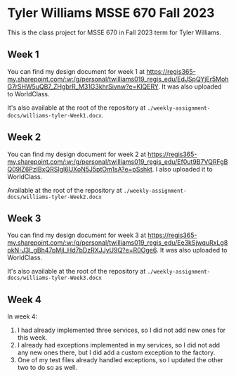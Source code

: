 # Tyler Williams MSSE 670 Fall 2023

This is the class project for MSSE 670 in Fall 2023 term for Tyler Williams.

## Week 1

You can find my design document for week 1 at https://regis365-my.sharepoint.com/:w:/g/personal/twilliams019_regis_edu/EdJSpQYjEr5MohG7rSHW5uQB7_ZHgbrR_M31G3khrSivnw?e=KlQERY. It was also uploaded to WorldClass.

It's also available at the root of the repository at `./weekly-assignment-docs/williams-tyler-Week1.docx`.

## Week 2

You can find my design document for week 2 at https://regis365-my.sharepoint.com/:w:/g/personal/twilliams019_regis_edu/Ef0ut9B7VQRFgBQ09lZ6PzIBxQRSIgl6UXoN5J5ptOm1sA?e=pSshkt. I also uploaded it to WorldClass.

Available at the root of the repository at `./weekly-assignment-docs/williams-tyler-Week2.docx`

## Week 3

You can find my design document for week 3 at https://regis365-my.sharepoint.com/:w:/g/personal/twilliams019_regis_edu/Ee3kSjwquRxLg8okN-J3I_gBh47pMjl_Hd7bDzRXJJyU9Q?e=R0Oge6. It was also uploaded to WorldClass.

It's also available at the root of the repository at `./weekly-assignment-docs/williams-tyler-Week3.docx`

## Week 4

In week 4:

1. I had already implemented three services, so I did not add new ones for this week.
2. I already had exceptions implemented in my services, so I did not add any new ones there, but I did add a custom exception to the factory.
3. One of my test files already handled exceptions, so I updated the other two to do so as well.